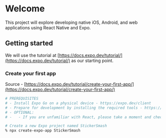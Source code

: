 # Welcome

This project will explore developing native iOS, Android, and web applications using React Native and Expo.

## Getting started

We will use the tutorial at [https://docs.expo.dev/tutorial/](https://docs.expo.dev/tutorial/) as our starting point.

### Create your first app

Source - [https://docs.expo.dev/tutorial/create-your-first-app/](https://docs.expo.dev/tutorial/create-your-first-app/)

```sh
# PREREQUISITES
# - Install Expo Go on a physical device - https://expo.dev/client
# - Prepare for development by installing the required tools - https://docs.expo.dev/get-started/installation/#requirements
# - OPTIONAL:
# -   - If you are unfamiliar with React, please take a moment and check out the official React tutorial - https://react.dev/learn

# Create a new Expo project named StickerSmash
% npx create-expo-app StickerSmash
```
